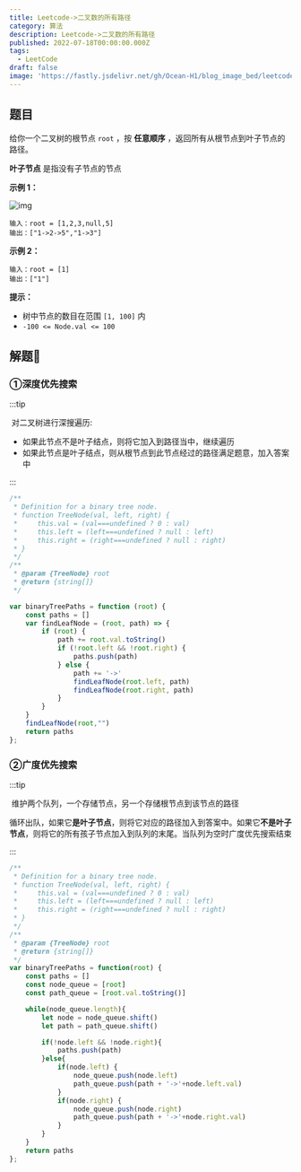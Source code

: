 ```yaml
---
title: Leetcode->二叉数的所有路径
category: 算法
description: Leetcode->二叉数的所有路径
published: 2022-07-18T00:00:00.000Z
tags:
  - LeetCode
draft: false
image: 'https://fastly.jsdelivr.net/gh/Ocean-H1/blog_image_bed/leetcode.png'
---
```


## 题目

给你一个二叉树的根节点 `root` ，按 **任意顺序** ，返回所有从根节点到叶子节点的路径。

**叶子节点** 是指没有子节点的节点

**示例 1：**

![img](https://assets.leetcode.com/uploads/2021/03/12/paths-tree.jpg)

```
输入：root = [1,2,3,null,5]
输出：["1->2->5","1->3"]
```

**示例 2：**

```
输入：root = [1]
输出：["1"]
```

**提示：**

- 树中节点的数目在范围 `[1, 100]` 内
- `-100 <= Node.val <= 100`

## 解题:key:

### ①深度优先搜索

:::tip

​	对二叉树进行深搜遍历:

* 如果此节点不是叶子结点，则将它加入到路径当中，继续遍历
* 如果此节点是叶子结点，则从根节点到此节点经过的路径满足题意，加入答案中

:::

```javascript
/**
 * Definition for a binary tree node.
 * function TreeNode(val, left, right) {
 *     this.val = (val===undefined ? 0 : val)
 *     this.left = (left===undefined ? null : left)
 *     this.right = (right===undefined ? null : right)
 * }
 */
/**
 * @param {TreeNode} root
 * @return {string[]}
 */

var binaryTreePaths = function (root) {
    const paths = []
    var findLeafNode = (root, path) => {
        if (root) {
            path += root.val.toString()
            if (!root.left && !root.right) {
                paths.push(path)
            } else {
                path += '->'
                findLeafNode(root.left, path)
                findLeafNode(root.right, path)
            }
        }
    }
    findLeafNode(root,"")
    return paths
};
```

### ②广度优先搜索

:::tip

​	维护两个队列，一个存储节点，另一个存储根节点到该节点的路径

​	循环出队，如果它**是叶子节点**，则将它对应的路径加入到答案中。如果它**不是叶子节点**，则将它的所有孩子节点加入到队列的末尾。当队列为空时广度优先搜索结束

:::

```javascript
/**
 * Definition for a binary tree node.
 * function TreeNode(val, left, right) {
 *     this.val = (val===undefined ? 0 : val)
 *     this.left = (left===undefined ? null : left)
 *     this.right = (right===undefined ? null : right)
 * }
 */
/**
 * @param {TreeNode} root
 * @return {string[]}
 */
var binaryTreePaths = function(root) {
    const paths = []
    const node_queue = [root]
    const path_queue = [root.val.toString()]

    while(node_queue.length){
        let node = node_queue.shift()
        let path = path_queue.shift()

        if(!node.left && !node.right){
            paths.push(path)
        }else{
            if(node.left) {
                node_queue.push(node.left)
                path_queue.push(path + '->'+node.left.val)
            }
            if(node.right) {
                node_queue.push(node.right)
                path_queue.push(path + '->'+node.right.val)
            }
        }
    }
    return paths
};
```

